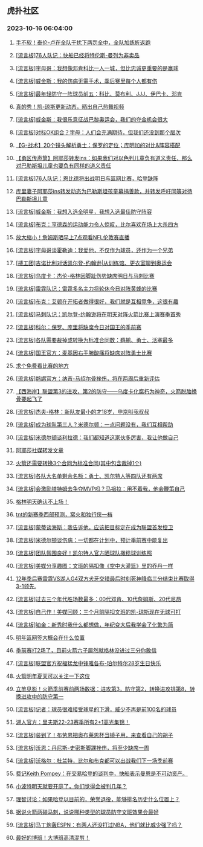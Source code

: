 ## 虎扑社区 
### 2023-10-16 06:04:00

1. [手不软！泰伦-卢在全队干扰下两罚全中，全队加练折返跑](https://bbs.hupu.com/62495033.html)

2. [[流言板]76人队记：快船已经将特伦斯-曼列为非卖品](https://bbs.hupu.com/62494886.html)

3. [[流言板]字母哥：我想像邓肯科比一人一城，但比忠诚更重要的是赢球](https://bbs.hupu.com/62495554.html)

4. [[流言板]威金斯：我的伤病无需手术，季后赛里每个人都有伤](https://bbs.hupu.com/62495429.html)

5. [[流言板]最年轻防守一阵球员前五：科比、莫布利、JJJ、伊巴卡、邓肯](https://bbs.hupu.com/62491462.html)

6. [真的秀！凯-琼斯更新动态，晒出自己热舞视频](https://bbs.hupu.com/62495749.html)

7. [[流言板]威金斯：我很乐意征战巴黎奥运会，我们的夺金机会很大](https://bbs.hupu.com/62495713.html)

8. [[流言板]对标OK组合？字母：人们会充满期待，但我们还没到那个层次](https://bbs.hupu.com/62495459.html)

9. [【G-战术】20个镜头解析勇士：保罗的定位；库明加的对比&阵容搭配](https://bbs.hupu.com/62491214.html)

10. [【勇区传声筒】阿耶莎转发ins：如果我们对以色列儿童负有道义责任，那么对巴勒斯坦儿童也要负有同样的道义责任](https://bbs.hupu.com/62490700.html)

11. [[流言板]76人队记：恩比德将出战明日与篮网比赛，哈登缺阵](https://bbs.hupu.com/62495800.html)

12. [库里妻子阿耶莎ins转发动态为巴勒斯坦孩童募捐善款，并转发呼吁同等对待巴勒斯坦儿童](https://bbs.hupu.com/62491002.html)

13. [[流言板]威金斯：我想入选全明星，我想入选最佳防守阵容](https://bbs.hupu.com/62495489.html)

14. [[流言板]布克：亨德森的运动能力令人惊叹，比尔喜欢在场上大杀四方](https://bbs.hupu.com/62491987.html)

15. [放大缩小！詹姆斯晒早上7点观看NFL伦敦赛直播](https://bbs.hupu.com/62494562.html)

16. [[流言板]字母哥谈霍勒迪：我爱他，不仅作为球员，还作为一个兄弟](https://bbs.hupu.com/62495842.html)

17. [[楼工团]吉诺比利对话凯尔登-约翰逊|从训练馆、更衣室聊到奥运会](https://bbs.hupu.com/62491875.html)

18. [[流言板]乌度卡：杰伦-格林因脚趾伤势缺席明日与马刺比赛](https://bbs.hupu.com/62496056.html)

19. [[流言板]雷霆队记：雷霆多名主力将轮休今日对阵黄蜂的比赛](https://bbs.hupu.com/62496296.html)

20. [[流言板]布克：艾顿在开拓者做得很好，我们就是互相竞争，这很有趣](https://bbs.hupu.com/62491860.html)

21. [[流言板]马刺队记：凯尔登-约翰逊将在明天对阵火箭比赛上演赛季首秀](https://bbs.hupu.com/62496276.html)

22. [[流言板]科尔：保罗、库里将缺席今日对国王的季前赛](https://bbs.hupu.com/62496212.html)

23. [[流言板]各队需要裁掉或转换为标准合同数：鹈鹕、勇士、活塞最多](https://bbs.hupu.com/62495351.html)

24. [[流言板]国王官方：麦基因右手腕酸痛将缺席对阵勇士比赛](https://bbs.hupu.com/62496289.html)

25. [求个免费看比赛的地方](https://bbs.hupu.com/62494989.html)

26. [[流言板]鹈鹕官方：纳吉-马绍尔骨挫伤，将在两周后重新评估](https://bbs.hupu.com/62496197.html)

27. [【西海岸】联盟第3的进攻，第2的防守——乌度卡化腐朽为神奇，火箭脱胎换骨要起飞了](https://bbs.hupu.com/62493299.html)

28. [[流言板]杰夫-格林：新队友最小的才18岁，申京叫我叔叔](https://bbs.hupu.com/62490599.html)

29. [[流言板]成为球队第三人？米德尔顿：一点问题没有，我们互相帮助](https://bbs.hupu.com/62495288.html)

30. [[流言板]米德尔顿谈利拉德：我们都知道这家伙多厉害，我让他做自己](https://bbs.hupu.com/62495380.html)

31. [阿耶莎社媒转发文章](https://bbs.hupu.com/62490961.html)

32. [火箭还需要转换3个合同为标准合同(其中包含裁掉1个)](https://bbs.hupu.com/62495408.html)

33. [[流言板]各队大名单剩余名额：勇士、凯尔特人等四队还有两席](https://bbs.hupu.com/62495202.html)

34. [[流言板]会激励塔特姆去争夺MVP吗？马祖拉：用不着我，他会鞭策自己](https://bbs.hupu.com/62491989.html)

35. [格林明天确认不上场！](https://bbs.hupu.com/62496039.html)

36. [tnt的新赛季西部预测，窝火和独行侠一档](https://bbs.hupu.com/62491790.html)

37. [[流言板]蒙蒂谈海斯：我告诉他，应该把目标定在成为联盟首发控卫](https://bbs.hupu.com/62495666.html)

38. [[流言板]米德尔顿谈伤病：一切都在计划中，预计季前赛中能复出](https://bbs.hupu.com/62495728.html)

39. [[流言板]团队氛围良好！凯尔特人官方晒球队橄榄球训练照](https://bbs.hupu.com/62495855.html)

40. [[流言板]美媒分享趣图：文班的隔扣像《空中大灌篮》里的乔丹一样](https://bbs.hupu.com/62487507.html)

41. [12年季后赛雷霆VS湖人G4双方犬牙交错最后时刻死神降临三分结束比赛取得3-1领先.](https://bbs.hupu.com/62493371.html)

42. [[流言板]过去三个年代胜场数最多：00代邓肯、10代詹姆斯、20代尼昂](https://bbs.hupu.com/62487091.html)

43. [[流言板]自己作！美媒回顾：三个月前隔扣文班的凯-琼斯现在无球可打](https://bbs.hupu.com/62487320.html)

44. [[流言板]铂金：新秀时我什么都想做，年纪变大后我学会了化繁为简](https://bbs.hupu.com/62491889.html)

45. [明年篮网签大概会在什么位置](https://bbs.hupu.com/62491377.html)

46. [季前赛打2场了，目前火箭六子居然就格林没进过三分你敢信](https://bbs.hupu.com/62491562.html)

47. [[流言板]联盟官方祝福猛龙中锋雅各布-珀尔特尔28岁生日快乐](https://bbs.hupu.com/62492939.html)

48. [火箭明年夏天可以关注一下这位](https://bbs.hupu.com/62492521.html)

49. [立竿见影！火箭季前赛前两场数据：进攻第3，防守第2，转换进攻排第8，转换进攻中的防守第一](https://bbs.hupu.com/62495031.html)

50. [[流言板]记者：球员很难接受球星的下滑，威少不再是前100名的球员](https://bbs.hupu.com/62486747.html)

51. [湖人官方：里夫斯22-23赛季所有2+1高光集锦！](https://bbs.hupu.com/62492104.html)

52. [[流言板]装到了！布劳恩把奥布莱恩杯当镜子用，来查看自己的胡子](https://bbs.hupu.com/62488054.html)

53. [[流言板]沃恩：丹尼斯-史密斯脚踝挫伤，将至少缺席一周](https://bbs.hupu.com/62495451.html)

54. [[流言板]沃格尔：杜兰特，比尔和布克都可以出战我们下一场季前赛](https://bbs.hupu.com/62491782.html)

55. [费记Keith Pompey：在交易哈登的谈判中，快船表示曼恩是不可动资产。](https://bbs.hupu.com/62494389.html)

56. [小波特明天就要开庭了，你们觉得会被判几年？](https://bbs.hupu.com/62494908.html)

57. [理智讨论：如果哈登以目前的，荣誉退役，能够排名历史什么位置上？](https://bbs.hupu.com/62492559.html)

58. [据说火箭两碰马刺，说说哪种类型的球员防守文班效果会最好](https://bbs.hupu.com/62492086.html)

59. [[流言板]马丁炮轰ESPN：有两人还没打过NBA，他们就比威少强了吗？](https://bbs.hupu.com/62486522.html)

60. [最好的博班！大博班高清混剪！](https://bbs.hupu.com/62491085.html)

